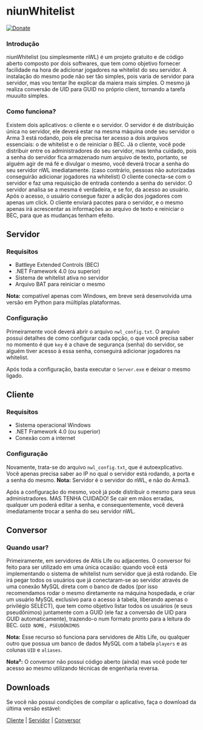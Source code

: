 # niunWhitelist
[![Donate](https://img.shields.io/badge/Donate-PayPal-green.svg)](https://www.paypal.com/cgi-bin/webscr?cmd=_donations&business=C67HPRXBWNM7Q&lc=BR&item_name=Niunzin&item_number=DONATE_NIUN&currency_code=BRL&bn=PP%2dDonationsBF%3abtn_donateCC_LG%2egif%3aNonHosted)
### Introdução
niunWhitelist (ou simplesmente nWL) é um projeto gratuito e de código aberto composto por dois softwares, que tem como objetivo fornecer facilidade na hora de adicionar jogadores na whitelist do seu servidor. A instalação do mesmo pode não ser tão simples, pois varia de servidor para servidor, mas vou tentar lhe explicar da maiera mais simples.
O mesmo já realiza conversão de UID para GUID no próprio client, tornando a tarefa muuuito simples.

### Como funciona?
Existem dois aplicativos: o cliente e o servidor. O servidor é de distribuição única no servidor, ele deverá estar na mesma máquina onde seu servidor o Arma 3 está rodando, pois ele precisa ter acesso a dois arquivos essenciais: o de whitelist e o de reiniciar o BEC.
Já o cliente, você pode distribuir entre os administradores do seu servidor, mas tenha cuidado, pois a senha do servidor fica armazenado num arquivo de texto, portanto, se alguém agir de má fé e divulgar o mesmo, você deverá trocar a senha do seu servidor nWL imediatamente. (caso contrário, pessoas não autorizadas conseguirão adicionar jogadores na whitelist)
O cliente conecta-se com o servidor e faz uma requisição de entrada contendo a senha do servidor. O servidor analisa se a mesma é verdadeira, e se for, da acesso ao usuário. Após o acesso, o usuário consegue fazer a adição dos jogadores com apenas um click. O cliente enviará pacotes para o servidor, e o mesmo apenas irá acrescentar as informações ao arquivo de texto e reiniciar o BEC, para que as mudanças tenham efeito.

## Servidor
### Requisitos
  - Battleye Extended Controls (BEC)
  - .NET Framework 4.0 (ou superior)
  - Sistema de whitelist ativa no servidor
  - Arquivo BAT para reiniciar o mesmo

**Nota:** compatível apenas com Windows, em breve será desenvolvida uma versão em Python para múltiplas plataformas.

### Configuração
Primeiramente você deverá abrir o arquivo ```nwl_config.txt```.
O arquivo possui detalhes de como configurar cada opção, o que você precisa saber no momento é que ```key``` é a chave de segurança (senha) do servidor, se alguém tiver acesso à essa senha, conseguirá adicionar jogadores na whitelist.

Após toda a configuração, basta executar o ```Server.exe``` e deixar o mesmo ligado.

## Cliente
### Requisitos
  - Sistema operacional Windows
  - .NET Framework 4.0 (ou superior)
  - Conexão com a internet
 
### Configuração
Novamente, trata-se do arquivo ```nwl_config.txt```, que é autoexplicativo.
Você apenas precisa saber ao IP no qual o servidor está rodando, a porta e a senha do mesmo.
**Nota:** Servidor é o servidor do nWL, e não do Arma3.

Após a configuração do mesmo, você já pode distribuir o mesmo para seus administradores.
MAS TENHA CUIDADO! Se cair em mãos erradas, qualquer um poderá editar a senha, e consequentemente, você deverá imediatamente trocar a senha do seu servidor nWL.

## Conversor
### Quando usar?
Primeiramente, em servidores de Altis Life ou adjacentes.
O conversor foi feito para ser utilizado em uma única ocasião: quando você está implementando o sistema de whitelist num servidor que já está rodando. Ele irá pegar todos os usuários que já conectaram-se ao servidor através de uma conexão MySQL direta com o banco de dados (por isso recomendamos rodar o mesmo diretamente na máquina hospedada, e criar um usuário MySQL exclusivo para o acesso à tabela, liberando apenas o privilégio SELECT), que tem como objetivo listar todos os usuários (e seus pseudônimos) juntamente com a GUID (ele faz a conversão de UID para GUID automaticamente), trazendo-o num formato pronto para a leitura do BEC.
```GUID NOME, PSEUDÔNIMOS```

**Nota:** Esse recurso só funciona para servidores de Altis Life, ou qualquer outro que possua um banco de dados MySQL com a tabela ```players``` e as colunas ```UID``` e ```aliases```.

**Nota²:** O conversor não possui código aberto (ainda) mas você pode ter acesso ao mesmo utilizando técnicas de engenharia reversa.

## Downloads
Se você não possui condições de compilar o aplicativo, faça o download da última versão estável:

[Cliente](https://github.com/Niunzin/niunWhitelist/tree/master/Downloads/Client) | [Servidor](https://github.com/Niunzin/niunWhitelist/tree/master/Downloads/Server) | [Conversor](https://github.com/Niunzin/niunWhitelist/raw/master/Tools/Conversor.rar)
